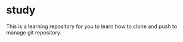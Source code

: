# study

This is a learning repository for you to learn how to clone and push to manage git repository.
